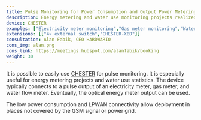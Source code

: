 ```yaml
---
title: Pulse Monitoring for Power Consumption and Output Power Metering
description: Energy metering and water use monitoring projects realized by connection to a pulse output of electricity meters, gas meters, water flow meters, or by observing their optical output.
device: CHESTER
examples: ["Electricity meter monitoring","Gas meter monitoring","Water flow meter monitoring","Production machine duty cycle monitoring"]
extensions: [["4× external switch","CHESTER-X0D"]]
consultation: Alan Fabik, CEO HARDWARIO
cons_img: alan.png
cons_link: https://meetings.hubspot.com/alanfabik/booking
weight: 30
---
```


It is possible to easily use [CHESTER](/en/chester/) for pulse monitoring. It is especially useful for energy metering projects and water use statistics. The device typically connects to a pulse output of an electricity meter, gas meter, and water flow meter. Eventually, the optical energy meter output can be used.

The low power consumption and LPWAN connectivity allow deployment in places not covered by the GSM signal or power grid.
